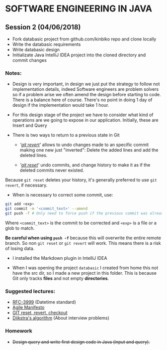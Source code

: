 # SOFTWARE ENGINEERING IN JAVA

## Session 2 (04/06/2018)
- Fork databasic project from github.com/kinbiko repo and clone locally
- Write the databasic requirements
- Write databasic design
- Initializate Java IntelliJ IDEA project into the cloned directory and commit changes

### Notes:
-  Design is very important, in design we just put the strategy to follow not implementation details, indeed Software engineers are problem solvers so if a problem arise we often amend the design before starting to code. There is a balance here of course. There's no point in doing 1 day of design if the implementation would take 1 hour.

- For this design stage of the project we have to consider what kind of operations are we going to expose in our application.
Initially, these are Insert and Query

- There is two ways to return to a previous state in Git
  - _'[git revert](https://www.atlassian.com/git/tutorials/undoing-changes/git-revert)'_ allows to undo changes made to an specific commit making one new just "inverted": Delete the added lines and add the deleted lines.

  - _'[git reset](https://www.atlassian.com/git/tutorials/undoing-changes/git-reset)'_ undo commits, and change history to make it as if the deleted commits never existed.

Because `git reset` deletes your history, it's generally preferred to use `git revert`, if necessary.

- When is necessary to correct some commit, use:
```bash
git add <exp>
git commit -m '<commit_text>' --amend
git push -f # Only need to force push if the previous commit was already pushed.
```
Where `<commit_text>` is the commit to be corrected and `<exp>` is a file or a glob to match.

**Be careful when using `push -f`** because this will overwrite the entire remote branch. So non `git reset` or `git revert` will work. This means there is a risk of losing data.

- I installed the Markdown plugin in IntelliJ IDEA

- When I was opening the project `databasic` I created from home this not have the src dir, so I made a new project in this folder. This is because Git only tracks **files** and not empty **directories**.

### Suggested lectures:
* [RFC-3999](https://www.ietf.org/rfc/rfc3339.txt) (Datetime standard)
* [Agile Manifesto](http://agilemanifesto.org/)
* [GIT reset, revert, checkout](https://www.atlassian.com/git/tutorials/resetting-checking-out-and-reverting)
* [Dijkstra's algorithm](https://en.wikipedia.org/wiki/Dijkstra%27s_algorithm) (About interview problems)

### Homework
- ~~Design query and write first design code in Java (input and query).~~
